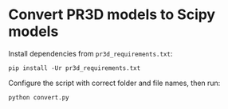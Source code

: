 # Convert PR3D models to Scipy models

Install dependencies from `pr3d_requirements.txt`:
```
pip install -Ur pr3d_requirements.txt
```

Configure the script with correct folder and file names, then run:
```
python convert.py
```
